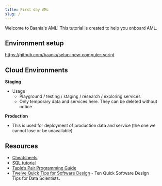 ```yaml
---
title: First day AML
slug: /
---
```


Welcome to Baania's AML! This tutorial is created to help you onboard AML.


## Environment setup
https://github.com/baania/setup-new-computer-script


## Cloud Environments
**Staging**
- Usage
  - Playground / testing / staging / research / exploring services
  - Only temporary data and services here. They can be deleted without notice

**Production**
- This is used for deployment of production data and service (the one we cannot lose or be unavailable)

## Resources
- [Cheatsheets](https://github.com/baania/cheatsheets)
- [SQL tutorial](https://mode.com/sql-tutorial/)
- [Tuple’s Pair Programming Guide](https://tuple.app/pair-programming-guide)
- [Twelve Quick Tips for Software Design](https://github.com/gvwilson/12-design) - Ten Quick Software Design Tips for Data Scientists.
